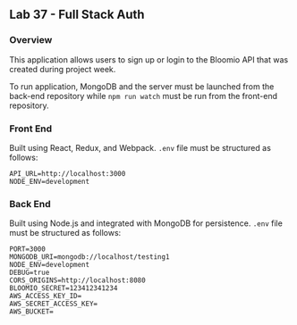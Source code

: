 ## Lab 37 - Full Stack Auth

### Overview

This application allows users to sign up or login to the Bloomio API that was created during project week.

To run application, MongoDB and the server must be launched from the back-end repository while `npm run watch` must be run from the front-end repository.

### Front End

Built using React, Redux, and Webpack. `.env` file must be structured as follows:

```
API_URL=http://localhost:3000
NODE_ENV=development
```

### Back End

Built using Node.js and integrated with MongoDB for persistence. `.env` file must be structured as follows:
```
PORT=3000
MONGODB_URI=mongodb://localhost/testing1
NODE_ENV=development
DEBUG=true
CORS_ORIGINS=http://localhost:8080
BLOOMIO_SECRET=123412341234
AWS_ACCESS_KEY_ID=
AWS_SECRET_ACCESS_KEY=
AWS_BUCKET=
```